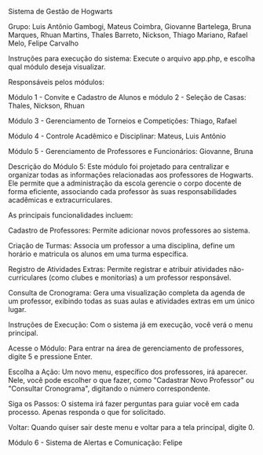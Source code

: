 Sistema de Gestão de Hogwarts

Grupo: Luis Antônio Gambogi, Mateus Coimbra, Giovanne Bartelega, Bruna Marques, Rhuan Martins, Thales Barreto, Nickson, Thiago Mariano, Rafael Melo, Felipe Carvalho

Instruções para execução do sistema:
Execute o arquivo app.php, e escolha qual módulo deseja visualizar.

Responsáveis pelos módulos:

Módulo 1 - Convite e Cadastro de Alunos e módulo 2 - Seleção de Casas: Thales, Nickson, Rhuan
 
Módulo 3 - Gerenciamento de Torneios e Competições: Thiago, Rafael

Módulo 4 - Controle Acadêmico e Disciplinar: Mateus, Luis Antônio

Módulo 5 - Gerenciamento de Professores e Funcionários: Giovanne, Bruna

Descrição do Módulo 5:
Este módulo foi projetado para centralizar e organizar todas as informações relacionadas aos professores de Hogwarts. Ele permite que a administração da escola gerencie o corpo docente de forma eficiente, associando cada professor às suas responsabilidades acadêmicas e extracurriculares.

As principais funcionalidades incluem:

Cadastro de Professores: Permite adicionar novos professores ao sistema.

Criação de Turmas: Associa um professor a uma disciplina, define um horário e matricula os alunos em uma turma específica.

Registro de Atividades Extras: Permite registrar e atribuir atividades não-curriculares (como clubes e monitorias) a um professor responsável.

Consulta de Cronograma: Gera uma visualização completa da agenda de um professor, exibindo todas as suas aulas e atividades extras em um único lugar.

Instruções de Execução:
Com o sistema já em execução, você verá o menu principal.

Acesse o Módulo: Para entrar na área de gerenciamento de professores, digite 5 e pressione Enter.

Escolha a Ação: Um novo menu, específico dos professores, irá aparecer. Nele, você pode escolher o que fazer, como "Cadastrar Novo Professor" ou "Consultar Cronograma", digitando o número correspondente.

Siga os Passos: O sistema irá fazer perguntas para guiar você em cada processo. Apenas responda o que for solicitado.

Voltar: Quando quiser sair deste menu e voltar para a tela principal, digite 0.

Módulo 6 - Sistema de Alertas e Comunicação: Felipe
